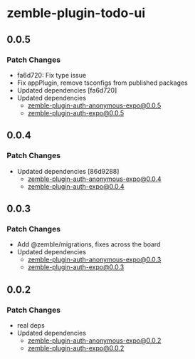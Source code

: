 # zemble-plugin-todo-ui

## 0.0.5

### Patch Changes

- fa6d720: Fix type issue
- Fix appPlugin, remove tsconfigs from published packages
- Updated dependencies [fa6d720]
- Updated dependencies
  - zemble-plugin-auth-anonymous-expo@0.0.5
  - zemble-plugin-auth-expo@0.0.5

## 0.0.4

### Patch Changes

- Updated dependencies [86d9288]
  - zemble-plugin-auth-anonymous-expo@0.0.4
  - zemble-plugin-auth-expo@0.0.4

## 0.0.3

### Patch Changes

- Add @zemble/migrations, fixes across the board
- Updated dependencies
  - zemble-plugin-auth-anonymous-expo@0.0.3
  - zemble-plugin-auth-expo@0.0.3

## 0.0.2

### Patch Changes

- real deps
- Updated dependencies
  - zemble-plugin-auth-anonymous-expo@0.0.2
  - zemble-plugin-auth-expo@0.0.2
